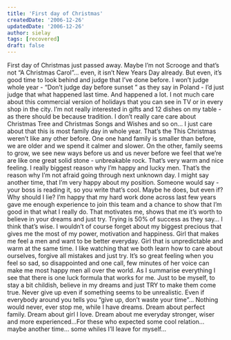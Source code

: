 ```yaml
---
title: 'First day of Christmas'
createdDate: '2006-12-26'
updatedDate: '2006-12-26'
author: sielay
tags: [recovered]
draft: false
---
```


First day of Christmas just passed away. Maybe I’m not Scrooge and that’s not “A Christmas Carol”… even, it isn’t New Years Day already. But even, it’s good time to look behind and judge that I’ve done before. I won’t judge whole year - “Don’t judge day before sunset ” as they say in Poland - I’d just judge that what happened last time. And happened a lot. I not much care about this commercial version of holidays that you can see in TV or in every shop in the city. I’m not really interested in gifts and 12 dishes on my table - as there should be because tradition. I don’t really care care about Christmas Tree and Christmas Songs and Wishes and so on… I just care about that this is most family day in whole year. That’s the This Christmas weren’t like any other before. One one hand family is smaller than before, we are older and we spend it calmer and slower. On the other, family seems to grow, we see new ways before us and us never before we feel that we’re are like one great solid stone - unbreakable rock. That’s very warm and nice feeling. I really biggest reason why I’m happy and lucky men. That’s the reason why I’m not afraid going through next unknown day. I might say another time, that I’m very happy about my position. Someone would say - your boss is reading it, so you write that’s cool. Maybe he does, but even if? Why should I lie? I’m happy that my hard work done across last few years gave me enough experience to join this team and a chance to show that I’m good in that what I really do. That motivates me, shows that me it’s worth to believe in your dreams and just try. Trying is 50% of success as they say… I think that’s wise. I wouldn’t of course forget about my biggest precious that gives me the most of my power, motivation and happiness. Girl that makes me feel a men and want to be better everyday. Girl that is unpredictable and warm at the same time. I like watching that we both learn how to care about ourselves, forgive all mistakes and just try. It’s so great feeling when you feel so sad, so disappointed and one call, few minutes of her voice can make me most happy men all over the world. As I summarise everything I see that there is one luck formula that works for me. Just to be myself, to stay a bit childish, believe in my dreams and just TRY to make them come true. Never give up even if something seems to be unrealistic. Even if everybody around you tells you “give up, don’t waste your time”… Nothing would never, ever stop me, while I have dreams. Dream about perfect family. Dream about girl I love. Dream about me everyday stronger, wiser and more experienced…For these who expected some cool relation… maybe another time… some whiles I’ll leave for myself…
